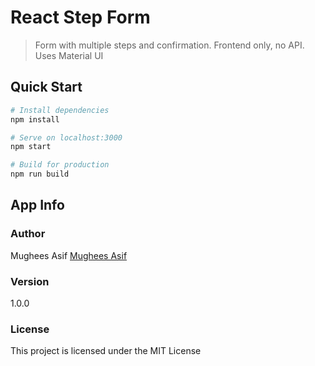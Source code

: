 # React Step Form

> Form with multiple steps and confirmation. Frontend only, no API. Uses Material UI

## Quick Start

```bash
# Install dependencies
npm install

# Serve on localhost:3000
npm start

# Build for production
npm run build
```

## App Info

### Author

Mughees Asif
[Mughees Asif](bymughees.com)

### Version

1.0.0

### License

This project is licensed under the MIT License
